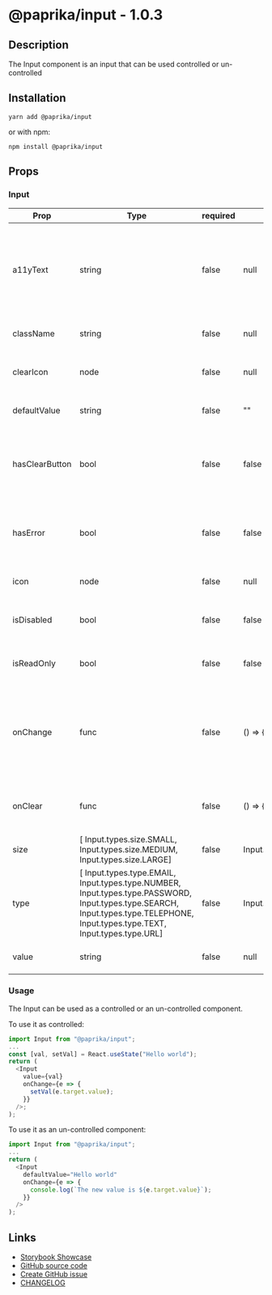<!-- start: Autogenerated - do not modify -->

# @paprika/input - 1.0.3

## Description

The Input component is an input that can be used controlled or un-controlled

## Installation

```
yarn add @paprika/input
```

or with npm:

```
npm install @paprika/input
```

## Props

### Input

| Prop           | Type                                                                                                                                                                            | required | default                 | Description                                                                                         |
| -------------- | ------------------------------------------------------------------------------------------------------------------------------------------------------------------------------- | -------- | ----------------------- | --------------------------------------------------------------------------------------------------- |
| a11yText       | string                                                                                                                                                                          | false    | null                    | Descriptive a11y text for assistive technologies. By default, text from children node will be used. |
| className      | string                                                                                                                                                                          | false    | null                    | Sets the class for the input.                                                                       |
| clearIcon      | node                                                                                                                                                                            | false    | null                    | Custom icon for the clear action in the input.                                                      |
| defaultValue   | string                                                                                                                                                                          | false    | ""                      | Sets the default input value                                                                        |
| hasClearButton | bool                                                                                                                                                                            | false    | false                   | If true displays a clear button inside the input if it contains a value.                            |
| hasError       | bool                                                                                                                                                                            | false    | false                   | If true displays a red border around input to show error.                                           |
| icon           | node                                                                                                                                                                            | false    | null                    | Displays an icon inside the input.                                                                  |
| isDisabled     | bool                                                                                                                                                                            | false    | false                   | If true it makes the input disabled.                                                                |
| isReadOnly     | bool                                                                                                                                                                            | false    | false                   | If true it makes the input read only.                                                               |
| onChange       | func                                                                                                                                                                            | false    | () => {}                | Callback to be executed when the input value is changed. Should not be used with defaultValue prop  |
| onClear        | func                                                                                                                                                                            | false    | () => {}                | Callback to be executed when the input value is cleared                                             |
| size           | [ Input.types.size.SMALL, Input.types.size.MEDIUM, Input.types.size.LARGE]                                                                                                      | false    | Input.types.size.MEDIUM | Changes the size of the input.                                                                      |
| type           | [ Input.types.type.EMAIL, Input.types.type.NUMBER, Input.types.type.PASSWORD, Input.types.type.SEARCH, Input.types.type.TELEPHONE, Input.types.type.TEXT, Input.types.type.URL] | false    | Input.types.type.TEXT   | Allows user to specify the type of input.                                                           |
| value          | string                                                                                                                                                                          | false    | null                    | The value inside of the input                                                                       |

<!-- end: Autogenerated - do not modify -->
<!-- content -->

### Usage

The Input can be used as a controlled or an un-controlled component.

To use it as controlled:

```js
import Input from "@paprika/input";
...
const [val, setVal] = React.useState("Hello world");
return (
  <Input
    value={val}
    onChange={e => {
      setVal(e.target.value);
    }}
  />;
);
```

To use it as an un-controlled component:

```js
import Input from "@paprika/input";
...
return (
  <Input
    defaultValue="Hello world"
    onChange={e => {
      console.log(`The new value is ${e.target.value}`);
    }}
  />
);
```

<!-- eoContent -->

## Links

- [Storybook Showcase](https://paprika.highbond.com/?path=/story/forms-input--showcase)
- [GitHub source code](https://github.com/acl-services/paprika/tree/master/packages/Input/src)
- [Create GitHub issue](https://github.com/acl-services/paprika/issues/new?label=[]&title=@paprika/input%20[help]:%20your%20short%20description&body=%0A%23%20Help%20wanted%0A%0A%23%23%20Please%20write%20your%20question.%0A*A%20clear%20and%20concise%20description%20of%20what%20the%20question%20is*%0A%0A%23%23%20Additional%20context%0A*Add%20any%20other%20context%20or%20screenshots%20about%20your%20question%20here.*%0A)
- [CHANGELOG](https://github.com/acl-services/paprika/tree/master/packages/Input/CHANGELOG.md)
